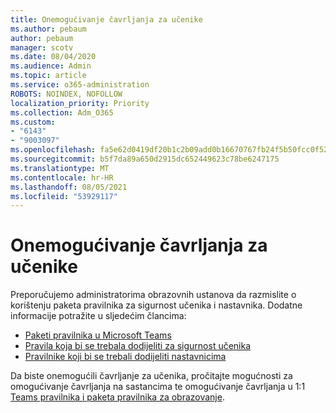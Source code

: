```yaml
---
title: Onemogućivanje čavrljanja za učenike
ms.author: pebaum
author: pebaum
manager: scotv
ms.date: 08/04/2020
ms.audience: Admin
ms.topic: article
ms.service: o365-administration
ROBOTS: NOINDEX, NOFOLLOW
localization_priority: Priority
ms.collection: Adm_O365
ms.custom:
- "6143"
- "9003097"
ms.openlocfilehash: fa5e62d0419df20b1c2b09add0b16670767fb24f5b50fcc0f5246fa48299f07b
ms.sourcegitcommit: b5f7da89a650d2915dc652449623c78be6247175
ms.translationtype: MT
ms.contentlocale: hr-HR
ms.lasthandoff: 08/05/2021
ms.locfileid: "53929117"
---
```

# <a name="disable-chat-for-students"></a>Onemogućivanje čavrljanja za učenike

Preporučujemo administratorima obrazovnih ustanova da razmislite o korištenju paketa pravilnika za sigurnost učenika i nastavnika. Dodatne informacije potražite u sljedećim člancima:

- [Paketi pravilnika u Microsoft Teams](https://docs.microsoft.com/microsoftteams/policy-packages-edu#policy-packages-in-microsoft-teams)
- [Pravila koja bi se trebala dodijeliti za sigurnost učenika](https://docs.microsoft.com/microsoftteams/policy-packages-edu#policies-that-should-be-assigned-for-student-safety)
- [Pravilnike koji bi se trebali dodijeliti nastavnicima](https://docs.microsoft.com/microsoftteams/policy-packages-edu#policies-that-should-be-assigned-for-educators) 

Da biste onemogućili čavrljanje za učenika, pročitajte mogućnosti za omogućivanje čavrljanja na sastancima te omogućivanje čavrljanja u 1:1 [Teams pravilnika i paketa pravilnika za obrazovanje](https://docs.microsoft.com/microsoftteams/policy-packages-edu).